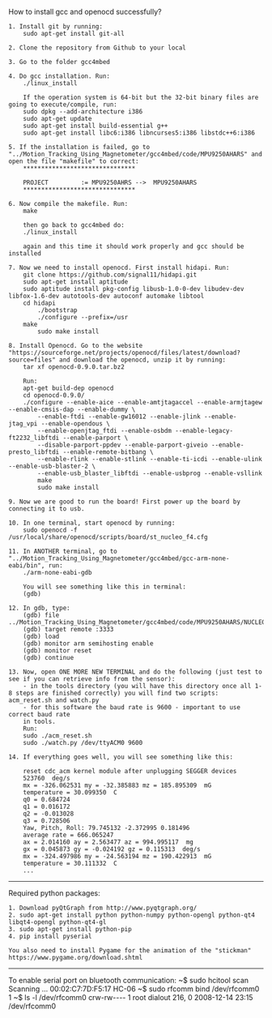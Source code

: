 How to install gcc and openocd successfully?

	1. Install git by running:
		sudo apt-get install git-all

	2. Clone the repository from Github to your local

	3. Go to the folder gcc4mbed

	4. Do gcc installation. Run:
		./linux_install

		If the operation system is 64-bit but the 32-bit binary files are going to execute/compile, run:
		sudo dpkg --add-architecture i386
		sudo apt-get update
		sudo apt-get install build-essential g++
		sudo apt-get install libc6:i386 libncurses5:i386 libstdc++6:i386

	5. If the installation is failed, go to "../Motion_Tracking_Using_Magnetometer/gcc4mbed/code/MPU9250AHARS" and open the file "makefile" to correct:
		*******************************

		PROJECT         := MPU9250AHRS -->  MPU9250AHARS
		*******************************

	6. Now compile the makefile. Run:
		make

		then go back to gcc4mbed do: 
		./linux_install
		
		again and this time it should work properly and gcc should be installed

	7. Now we need to install openocd. First install hidapi. Run: 
		git clone https://github.com/signal11/hidapi.git
		sudo apt-get install aptitude
		sudo aptitude install pkg-config libusb-1.0-0-dev libudev-dev libfox-1.6-dev autotools-dev autoconf automake libtool
		cd hidapi
			./bootstrap
			./configure --prefix=/usr
		make
			sudo make install

	8. Install Openocd. Go to the website "https://sourceforge.net/projects/openocd/files/latest/download?source=files" and download the openocd, unzip it by running:
		tar xf openocd-0.9.0.tar.bz2
	 
		Run:
		apt-get build-dep openocd
		cd openocd-0.9.0/ 
		./configure --enable-aice --enable-amtjtagaccel --enable-armjtagew --enable-cmsis-dap --enable-dummy \
			--enable-ftdi --enable-gw16012 --enable-jlink --enable-jtag_vpi --enable-opendous \
			--enable-openjtag_ftdi --enable-osbdm --enable-legacy-ft2232_libftdi --enable-parport \
			--disable-parport-ppdev --enable-parport-giveio --enable-presto_libftdi --enable-remote-bitbang \
			--enable-rlink --enable-stlink --enable-ti-icdi --enable-ulink --enable-usb-blaster-2 \
			--enable-usb_blaster_libftdi --enable-usbprog --enable-vsllink
			make
			sudo make install

	9. Now we are good to run the board! First power up the board by connecting it to usb.

	10. In one terminal, start openocd by running:
		sudo openocd -f /usr/local/share/openocd/scripts/board/st_nucleo_f4.cfg

	11. In ANOTHER terminal, go to "../Motion_Tracking_Using_Magnetometer/gcc4mbed/gcc-arm-none-eabi/bin", run:
		./arm-none-eabi-gdb
		
		You will see something like this in terminal:
		(gdb)

	12. In gdb, type:
		(gdb) file ../Motion_Tracking_Using_Magnetometer/gcc4mbed/code/MPU9250AHARS/NUCLEO_F401RE/MPU9250AHARS.elf
		(gdb) target remote :3333
		(gdb) load
		(gdb) monitor arm semihosting enable
		(gdb) monitor reset
		(gdb) continue

	13. Now, open ONE MORE NEW TERMINAL and do the following (just test to see if you can retrieve info from the sensor): 
		- in the tools directory (you will have this directory once all 1-8 steps are finished correctly) you will find two scripts: 		acm_reset.sh and watch.py
		- for this software the baud rate is 9600 - important to use correct baud rate
		in tools.
		Run:
		sudo ./acm_reset.sh
		sudo ./watch.py /dev/ttyACM0 9600

	14. If everything goes well, you will see something like this:

		reset cdc_acm kernel module after unplugging SEGGER devices
		523760  deg/s
		mx = -326.062531 my = -32.385883 mz = 185.895309  mG
		temperature = 30.099350  C
		q0 = 0.684724
		q1 = 0.016172
		q2 = -0.013028
		q3 = 0.728506
		Yaw, Pitch, Roll: 79.745132 -2.372995 0.181496
		average rate = 666.065247
		ax = 2.014160 ay = 2.563477 az = 994.995117  mg
		gx = 0.045873 gy = -0.024192 gz = 0.115313  deg/s
		mx = -324.497986 my = -24.563194 mz = 190.422913  mG
		temperature = 30.111332  C
		...
---------------------------------------------------------------------------------------------------------------------------------------

Required python packages:

	1. Download pyQtGraph from http://www.pyqtgraph.org/
	2. sudo apt-get install python python-numpy python-opengl python-qt4 libqt4-opengl python-qt4-gl
	3. sudo apt-get install python-pip
	4. pip install pyserial
	
	You also need to install Pygame for the animation of the "stickman"
	https://www.pygame.org/download.shtml	
---------------------------------------------------------------------------------------------------------------------------------------

To enable serial port on bluetooth communication:
	~$ sudo hcitool scan
	Scanning ...
	00:02:C7:7D:F5:17  HC-06
	~$ sudo rfcomm bind /dev/rfcomm0 <Device MAC address> 1
	~$ ls -l /dev/rfcomm0
	crw-rw---- 1 root dialout 216, 0 2008-12-14 23:15 /dev/rfcomm0
